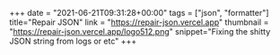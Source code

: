 +++
date = "2021-06-21T09:31:28+00:00"
tags = ["json", "formatter"]
title="Repair JSON"
link = "https://repair-json.vercel.app"
thumbnail = "https://repair-json.vercel.app/logo512.png"
snippet="Fixing the shitty JSON string from logs or etc"
+++
